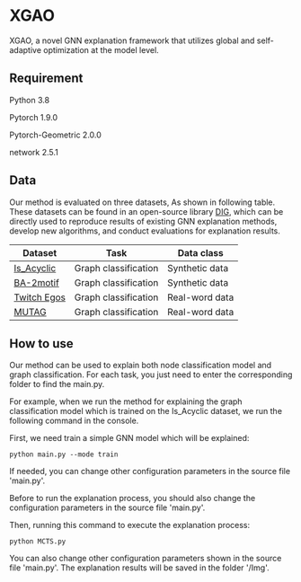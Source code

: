 # XGAO

  XGAO, a novel GNN explanation framework that utilizes global and self-adaptive optimization at the model level.
## Requirement

Python 3.8

Pytorch 1.9.0

Pytorch-Geometric 2.0.0

network 2.5.1

## Data

Our method is evaluated on three datasets, As shown in following table. These datasets can be found in an open-source library [DIG](https://github.com/divelab/DIG/tree/main/dig/xgraph/datasets), which can be directly used to reproduce results of existing GNN explanation methods, develop new algorithms, and conduct evaluations for explanation results.


| Dataset    | Task                  | Data class     |
|------------|-----------------------|----------------|
| [Is_Acyclic]() | Graph classification   | Synthetic data |
| [BA-2motif]()  | Graph classification   | Synthetic data |
| [Twitch Egos](https://snap.stanford.edu/data/twitch_ego_nets.html)| Graph classification  | Real-word data |
| [MUTAG]()     | Graph classification  | Real-word data |


## How to use

Our method can be used to explain both node classification model and graph classification. For each task, you just need to enter the corresponding folder to find the main.py.

For example, when we run the method for explaining the graph classification model which is trained on the Is_Acyclic dataset, we run the following command in the console.

First, we need train a simple GNN model which will be explained:
```
python main.py --mode train
```
If needed, you can change other configuration parameters in the source file 'main.py'.

Before to run the explanation process, you should also change the configuration parameters in the source file 'main.py'. 

Then, running this command to execute the explanation process:

```
python MCTS.py
```
You can also change other configuration parameters shown in the source file 'main.py'.
The explanation results will be saved in the folder '/Img'.  


